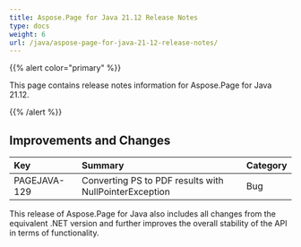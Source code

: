 ```yaml
---
title: Aspose.Page for Java 21.12 Release Notes
type: docs
weight: 6
url: /java/aspose-page-for-java-21-12-release-notes/
---
```


{{% alert color="primary" %}}

This page contains release notes information for Aspose.Page for Java 21.12.

{{% /alert %}}
## **Improvements and Changes**

|**Key**|**Summary**|**Category**|
| :- | :- | :- |
|PAGEJAVA-129|Converting PS to PDF results with NullPointerException|Bug|

This release of Aspose.Page for Java also includes all changes from the equivalent .NET version and further improves the overall stability of the API in terms of functionality.


